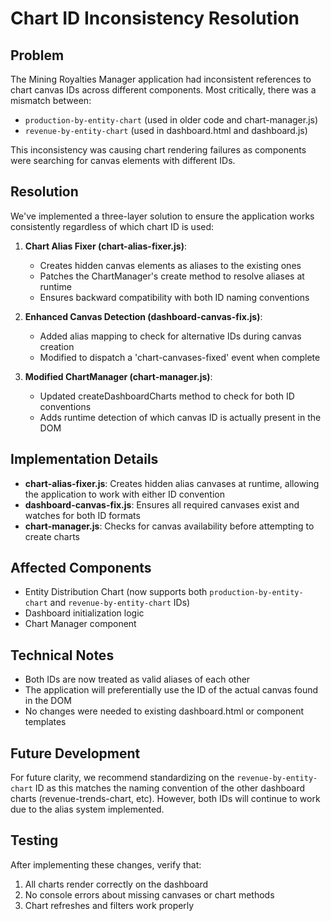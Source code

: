 # Chart ID Inconsistency Resolution

## Problem

The Mining Royalties Manager application had inconsistent references to chart canvas IDs across different components. Most critically, there was a mismatch between:

- `production-by-entity-chart` (used in older code and chart-manager.js)
- `revenue-by-entity-chart` (used in dashboard.html and dashboard.js)

This inconsistency was causing chart rendering failures as components were searching for canvas elements with different IDs.

## Resolution

We've implemented a three-layer solution to ensure the application works consistently regardless of which chart ID is used:

1. **Chart Alias Fixer (chart-alias-fixer.js)**: 
   - Creates hidden canvas elements as aliases to the existing ones
   - Patches the ChartManager's create method to resolve aliases at runtime
   - Ensures backward compatibility with both ID naming conventions

2. **Enhanced Canvas Detection (dashboard-canvas-fix.js)**:
   - Added alias mapping to check for alternative IDs during canvas creation
   - Modified to dispatch a 'chart-canvases-fixed' event when complete

3. **Modified ChartManager (chart-manager.js)**:
   - Updated createDashboardCharts method to check for both ID conventions
   - Adds runtime detection of which canvas ID is actually present in the DOM

## Implementation Details

- **chart-alias-fixer.js**: Creates hidden alias canvases at runtime, allowing the application to work with either ID convention
- **dashboard-canvas-fix.js**: Ensures all required canvases exist and watches for both ID formats
- **chart-manager.js**: Checks for canvas availability before attempting to create charts

## Affected Components

- Entity Distribution Chart (now supports both `production-by-entity-chart` and `revenue-by-entity-chart` IDs)
- Dashboard initialization logic
- Chart Manager component

## Technical Notes

- Both IDs are now treated as valid aliases of each other
- The application will preferentially use the ID of the actual canvas found in the DOM
- No changes were needed to existing dashboard.html or component templates

## Future Development

For future clarity, we recommend standardizing on the `revenue-by-entity-chart` ID as this matches the naming convention of the other dashboard charts (revenue-trends-chart, etc). However, both IDs will continue to work due to the alias system implemented.

## Testing

After implementing these changes, verify that:
1. All charts render correctly on the dashboard
2. No console errors about missing canvases or chart methods
3. Chart refreshes and filters work properly

